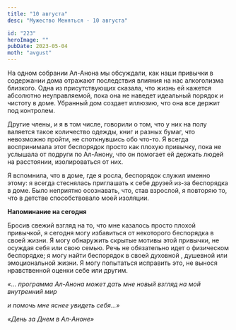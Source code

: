 ```yaml
---
title: "10 августа"
desc: "Мужество Меняться - 10 августа"

id: "223"
heroImage: ""
pubDate: 2023-05-04
moth: "avgust"
---
```


На одном собрании Ал-Анона мы обсуждали, как наши привычки в содержании дома
отражают последствия влияния на нас алкоголизма близкого. Одна из
присутствующих сказала, что жизнь ей кажется абсолютно неуправляемой, пока она
не наведет идеальный порядок и чистоту в доме. Убранный дом создает иллюзию,
что она все держит под контролем.

Другие члены, и я в том числе, говорили о том, что у них на полу валяется
такое количество одежды, книг и разных бумаг, что невозможно пройти, не
споткнувшись обо что-то. Я всегда воспринимала этот беспорядок просто как
плохую привычку, пока не услышала от подруги по Ал-Анону, что он помогает ей
держать людей на расстоянии, изолироваться от них.

Я вспомнила, что в доме, где я росла, беспорядок служил именно этому: я всегда
стеснялась приглашать к себе друзей из-за беспорядка в доме. Было неприятно
осознавать, что, став взрослой, я повторяю то, что в детстве способствовало
моей изоляции.

**Напоминание на сегодня**

Бросив свежий взгляд на то, что мне казалось просто плохой привычкой, я
сегодня могу избавиться от некоторого беспорядка в своей жизни. Я могу
обнаружить скрытые мотивы этой привычки, не осуждая себя или свою семью. Речь
не обязательно идет о физическом беспорядке; я могу найти беспорядок в своей
духовной , душевной или эмоциональной жизни. Я могу попытаться исправить это,
не вынося нравственной оценки себе или другим.

_«… программа Ал-Анона может дать мне новый взгляд на мой внутренний мир_

_и помочь мне яснее увидеть себя…»_

_«День за Днем в Ал-Аноне»_
